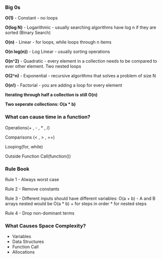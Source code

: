 ### Big 0s 
**O(1)** - Constant - no loops

**O(log N)** - Logarithmic - usually searching algorithms have log n if they are sorted (Binary Search)

**O(n)** - Linear - for loops, while loops through n items

**O(n log(n))** - Log Linear - usually sorting operations

**O(n^2)** - Quadratic - every element in a collection needs to be compared to ever other element. Two nested loops

**O(2^n)** - Exponential - recursive algorithms that solves a problem of size N

**O(n!)** - Factorial - you are adding a loop for every element

**Iterating through half a collection is still O(n)**

**Two seperate collections: O(a * b)**

### What can cause time in a function? 

Operations(+ , - , * , /)

Comparisons (< , > , ==)

Looping(for, while)

Outside Function Call(function())

### Rule Book 

Rule 1 - Always worst case

Rule 2 - Remove constants

Rule 3 
    - Different inputs should have different variables: O(a + b)
    - A and B arrays nested would be O(a * b)
    + for steps in order
    * for nested steps

Rule 4 - Drop non-dominant  terms

###  What Causes Space Complexity? 
- Variables 
- Data Structures 
- Function Call 
- Allocations